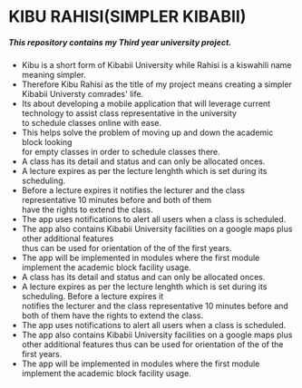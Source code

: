 # KIBU RAHISI(SIMPLER KIBABII)
##### This repository contains my Third year university project.<br> 
* Kibu is a short form of Kibabii University while Rahisi is a kiswahili name meaning simpler. <br>
* Therefore Kibu Rahisi as the title of my project means creating a simpler Kibabii Universty comrades' life.<br>
* Its about developing a mobile application that will leverage current technology to assist class representative in the university <br>
 to schedule classes online with ease. <br>
* This helps solve the problem of moving up and down the academic block looking<br>
for empty classes in order to schedule classes there. <br>
* A class has its detail and status and can only be allocated onces. <br>
* A lecture expires as per the lecture lenghth which is set during its scheduling. <br>
* Before a lecture expires it notifies the lecturer and the class representative 10 minutes before and both of them <br>
 have the rights to extend the class. <br>
* The app uses notifications to alert all users when a class is scheduled.<br>
* The app also contains Kibabii University facilities on a google maps plus other additional features <br>
thus can be used for orientation of the of the first years.<br>
* The app will be implemented in modules where the first module implement the academic block facility usage.
* A class has its detail and status and can only be allocated onces.
* A lecture expires as per the lecture lenghth which is set during its scheduling. Before a lecture expires it <br>
 notifies the lecturer and the class representative 10 minutes before and both of them have the rights to extend the class. <br>
* The app uses notifications to alert all users when a class is scheduled. <br>
* The app also contains Kibabii University facilities on a google maps plus other additional features
thus can be used for orientation of the of the first years. <br>
* The app will be implemented in modules where the first module implement the academic block facility usage.


